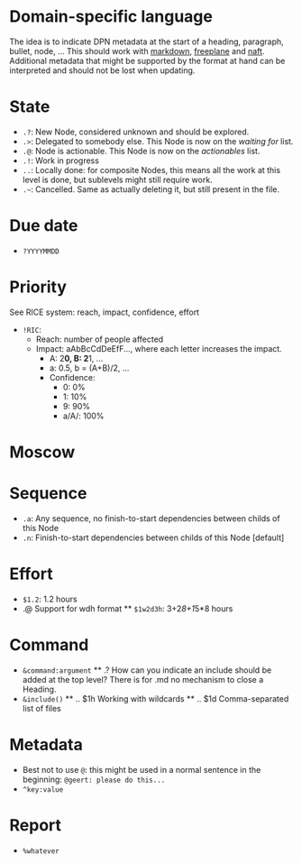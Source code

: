# Domain-specific language

The idea is to indicate DPN metadata at the start of a heading, paragraph, bullet, node, ... This should work with [markdown](https://www.markdownguide.org/), [freeplane](https://docs.freeplane.org/#/) and [naft](https://github.com/gfannes/gubg.io/blob/master/src/gubg/parse/naft/spec.md). Additional metadata that might be supported by the format at hand can be interpreted and should not be lost when updating.

# State

* `.?`: New Node, considered unknown and should be explored.
* `.>`: Delegated to somebody else. This Node is now on the _waiting for_ list.
* `.@`: Node is actionable. This Node is now on the _actionables_ list.
* `.!`: Work in progress
* `..`: Locally done: for composite Nodes, this means all the work at this level is done, but sublevels might still require work.
* `.~`: Cancelled. Same as actually deleting it, but still present in the file.

# Due date

* `?YYYYMMDD`

# Priority

See RICE system: reach, impact, confidence, effort

* `!RIC`:
  * Reach: number of people affected
  * Impact: aAbBcCdDeEfF..., where each letter increases the impact.
	  * A: 2**0, B: 2**1, ...
	  * a: 0.5, b = (A+B)/2, ...
	* Confidence:
		* 0: 0%
		* 1: 10%
		* 9: 90%
		* a/A/<nothing>: 100%

# Moscow

# Sequence
* `.a`: Any sequence, no finish-to-start dependencies between childs of this Node
* `.n`: Finish-to-start dependencies between childs of this Node [default]

# Effort

* `$1.2`: 1.2 hours
* .@ Support for wdh format
** `$1w2d3h`: 3+2*8+1*5*8 hours

# Command

* `&command:argument`
** .? How can you indicate an include should be added at the top level? There is for .md no mechanism to close a Heading.
* `&include()`
** .. $1h Working with wildcards
** .. $1d Comma-separated list of files

# Metadata

* Best not to use `@`: this might be used in a normal sentence in the beginning: `@geert: please do this...`
* `^key:value`

# Report

* `%whatever`
